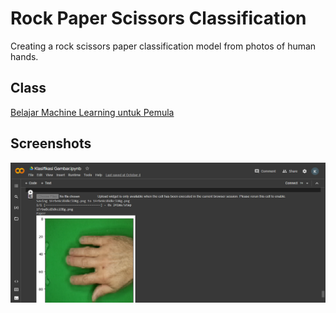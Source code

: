 # Rock Paper Scissors Classification
Creating a rock scissors paper classification model from photos of human hands.

## Class
[Belajar Machine Learning untuk Pemula](https://github.com/achmadhadikurnia/belajar-machine-learning-untuk-pemula-dicoding-certificate)

## Screenshots
![screenshot_1.png](/screenshots/screenshot_1.png)

